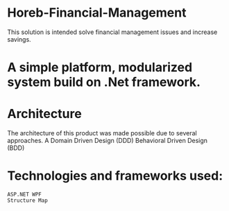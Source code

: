 # Horeb-Financial-Management
This solution is intended solve financial management issues and increase savings.

# A simple platform, modularized system build on .Net framework.

# Architecture
The architecture of this product was made possible due to several approaches.
A Domain Driven Design (DDD) 
Behavioral Driven Design (BDD)

# Technologies and frameworks used:

    ASP.NET WPF
    Structure Map    

